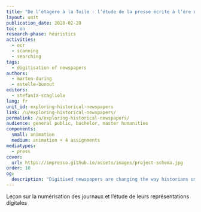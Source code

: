 ```yaml
---
title: "De l’étagère à la Toile : l’étude de la presse écrite à l’ère numérique"
layout: unit
publication_date: 2020-02-20
toc: on
research-phase: heuristics
activities: 
  - ocr 
  - scanning 
  - searching
tags:
  - digitisation of newspapers
authors: 
  - marten-during
  - estelle-bunout
editors: 
  - stefania-scagliola
lang: fr
unit_id: exploring-historical-newspapers
link: /u/exploring-historical-newspapers/
permalink: /u/exploring-historical-newspapers/
audience: general public, bachelor, master humanities
components:
  small: animation
  medium: animation + 4 assignments
mediatypes: 
  - press
cover:
  url: https://impresso.github.io/assets/images/project-schema.jpg
order: 10
og:
  description: "Digitised newspapers are changing the way historians use them as historical sources, and ask new skills for applying source criticism."
---
```

Leçon sur la numérisation des journaux et l’étude de leurs représentations digitales

<!-- more -->
